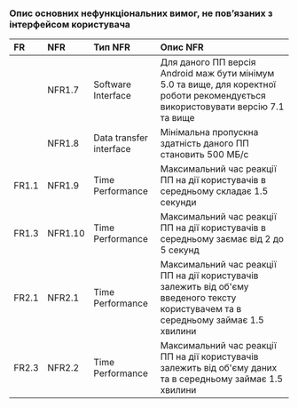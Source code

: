 ### Опис основних нефункціональних вимог, не пов’язаних з інтерфейсом користувача

|FR	|NFR|	Тип NFR|	Опис NFR|
|:-|:-|:-|:-|
| |NFR1.7|	Software Interface|	Для даного ПП версія Android маж бути мінімум 5.0 та вище, для коректної роботи рекомендується використовувати версію 7.1 та вище|
|| NFR1.8	|Data transfer interface|	Мінімальна пропускна здатність даного ПП становить 500 МБ/с|
|FR1.1	|NFR1.9	|Time Performance	|Максимальний час реакції ПП на дії користувачів в середньому складає 1.5 секунди|
|FR1.3|	NFR1.10	|Time Performance|	Максимальний час реакції ПП на дії користувачів в середньому заємає від 2 до 5 секунд|
|FR2.1|	NFR2.1	|Time Performance|	Максимальний час реакції ПП на дії користувачів залежить від об'єму введеного тексту користувачем та в середньому займає 1.5 хвилини|
|FR2.3|	NFR2.2|	Time Performance	|Максимальний час реакції ПП на дії користувачів залежить від об'єму даних та в середньому займає 1.5 хвилини|
